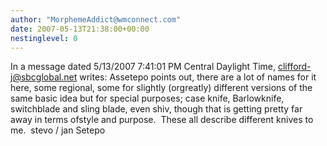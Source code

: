 ```yaml
---
author: "MorphemeAddict@wmconnect.com"
date: 2007-05-13T21:38:00+00:00
nestinglevel: 0
---
```

In a message dated 5/13/2007 7:41:01 PM Central Daylight Time, [clifford-j@sbcglobal.net](mailto://clifford-j@sbcglobal.net) writes:
Assetepo points out, there are a lot of names for it here, some regional, some for slightly (orgreatly) different versions of the same basic idea but for special purposes; case knife, Barlowknife, switchblade and sling blade, even shiv, though that is getting pretty far away in terms ofstyle and purpose.  These all describe different knives to me.  stevo / jan Setepo